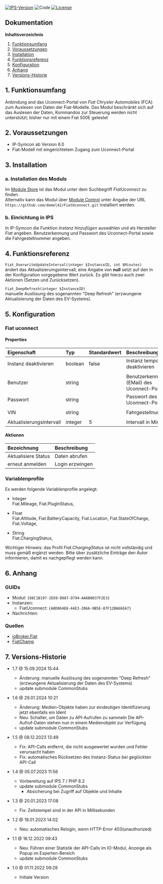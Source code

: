 [![IPS-Version](https://img.shields.io/badge/Symcon_Version-6.0+-red.svg)](https://www.symcon.de/service/dokumentation/entwicklerbereich/sdk-tools/sdk-php/)
![Code](https://img.shields.io/badge/Code-PHP-blue.svg)
[![License](https://img.shields.io/badge/License-CC%20BY--NC--SA%204.0-green.svg)](https://creativecommons.org/licenses/by-nc-sa/4.0/)

## Dokumentation

**Inhaltsverzeichnis**

1. [Funktionsumfang](#1-funktionsumfang)
2. [Voraussetzungen](#2-voraussetzungen)
3. [Installation](#3-installation)
4. [Funktionsreferenz](#4-funktionsreferenz)
5. [Konfiguration](#5-konfiguration)
6. [Anhang](#6-anhang)
7. [Versions-Historie](#7-versions-historie)

## 1. Funktionsumfang

Anbindung and das Uconnect-Portal von _Fiat Chrysler Automobiles_ (FCA) zum Auslesen von Daten der Fiat-Modelle. 
Das Modul beschränkt sich auf das Auslesen der Daten, Kommandos zur Steuerung werden nicht unterstützt; bisher nur mit einem Fiat 500E getestet

## 2. Voraussetzungen

- IP-Symcon ab Version 6.0<br>
- Fiat-Modell mit eingerichtetem Zugang zum Uconnect-Portal

## 3. Installation

### a. Installation des Moduls

Im [Module Store](https://www.symcon.de/service/dokumentation/komponenten/verwaltungskonsole/module-store/) ist das Modul unter dem Suchbegriff *FiatUconnect* zu finden.<br>
Alternativ kann das Modul über [Module Control](https://www.symcon.de/service/dokumentation/modulreferenz/module-control/) unter Angabe der URL `https://github.com/demel42/FiatUconnect.git` installiert werden.

### b. Einrichtung in IPS

In IP-Symcon die Funktion _Instanz hinzufügen_ auswählen und als Hersteller _Fiat_ angeben.
Benutzerkennung und Passwort des Uconnect-Portal sowie die Fahrgestellnummer angeben.

## 4. Funktionsreferenz

`Fiat_OverwriteUpdateInterval(integer $InstanceID, int $Minutes)`<br>
ändert das Aktualisierumgsintervall; eine Angabe von **null** setzt auf den in der Konfiguration vorgegebene Wert zurück.
Es gibt hierzu auch zwei Aktionen (Setzen und Zurücksetzen).

`Fiat_DeepRefresh(integer $InstanceID)`<br>
manuelle Auslösung des sogenannten "Deep Refresh" (erzwungene Aktualisierung der Daten des EV-Systems).

## 5. Konfiguration

### Fiat uconnect

#### Properties

| Eigenschaft               | Typ      | Standardwert | Beschreibung |
| :------------------------ | :------  | :----------- | :----------- |
| Instanz deaktivieren      | boolean  | false        | Instanz temporär deaktivieren |
|                           |          |              | |
| Benutzer                  | string   |              | Benutzerkennung (EMail) des Uconnect-Portals |
| Passwort                  | string   |              | Passwort des Uconnect-Portals |
|                           |          |              | |
| VIN                       | string   |              | Fahrgestellnummer |
|                           |          |              | |
| Aktualisierungsintervall  | integer  | 5            | Intervall in Minuten |

#### Aktionen

| Bezeichnung                | Beschreibung |
| :------------------------- | :----------- |
| Aktualisiere Status        | Daten abrufen |
| erneut anmelden            | Login erzwingen |

### Variablenprofile

Es werden folgende Variablenprofile angelegt:
* Integer<br>
Fiat.Mileage,
Fiat.PlugInStatus,

* Float<br>
Fiat.Altitude,
Fiat.BatteryCapacity,
Fiat.Location,
Fiat.StateOfCharge,
Fiat.Voltage,

* String<br>
Fiat.ChargingStatus,

Wichtiger Hinweis: das Profil _Fiat.ChargingStatus_ ist nicht vollständig und muss gemäß ergänzt werden. Bitte über zusätzliche Einträge den Autor informieren, damit es nachgepflegt werden kann.

## 6. Anhang

### GUIDs
- Modul: `{88C1B197-2E69-D887-D794-AA6B0037F2E3}`
- Instanzen:
  - FiatUconnect: `{A0D064E8-44E3-206A-9B5E-87F12B666EA7}`
- Nachrichten:

### Quellen
- [ioBroker.Fiat](https://github.com/TA2k/ioBroker.fiat.git)
- [FiatChamp](https://github.com/wubbl0rz/FiatChamp.git)

## 7. Versions-Historie

- 1.7 @ 15.09.2024 15:44
  - Änderung: manuelle Auslösung des sogenannten "Deep Refresh" (erzwungene Aktualisierung der Daten des EV-Systems)
  - update submodule CommonStubs

- 1.6 @ 29.01.2024 10:21
  - Änderung: Medien-Objekte haben zur eindeutigen Identifizierung jetzt ebenfalls ein Ident
  - Neu: Schalter, um Daten zu API-Aufrufen zu sammeln
    Die API-Aufruf-Daten stehen nun in einem Medienobjekt zur Verfügung
  - update submodule CommonStubs

- 1.5 @ 08.12.2023 13:49
  - Fix: API-Calls entfernt, die nicht ausgewertet wurden und Fehler verursacht haben
  - Fix: automatisches Rücksetzen des Instanz-Status bei geglückten API-Call

- 1.4 @ 05.07.2023 11:56
  - Vorbereitung auf IPS 7 / PHP 8.2
  - update submodule CommonStubs
    - Absicherung bei Zugriff auf Objekte und Inhalte

- 1.3 @ 20.01.2023 17:08
  - Fix: Zeitstempel sind in der API in Millisekunden

- 1.2 @ 18.01.2023 14:02
  - Neu: automatisches Relogin, wenn HTTP-Error 403(unauthorized)

- 1.1 @ 16.12.2022 09:43
  - Neu: Führen einer Statistik der API-Calls im IO-Modul, Anzeige als Popup im Experten-Bereich
  - update submodule CommonStubs

- 1.0 @ 01.11.2022 09:28
  - Initiale Version
